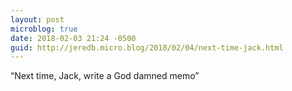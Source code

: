 ```yaml
---
layout: post
microblog: true
date: 2018-02-03 21:24 -0500
guid: http://jeredb.micro.blog/2018/02/04/next-time-jack.html
---
```

“Next time, Jack, write a God damned memo”
